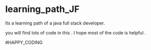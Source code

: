 # learning_path_JF


Its a learning path of a java full stack developer.


you will find lots of code in this . I hope most of the code is helpful .


#HAPPY_CODING 
